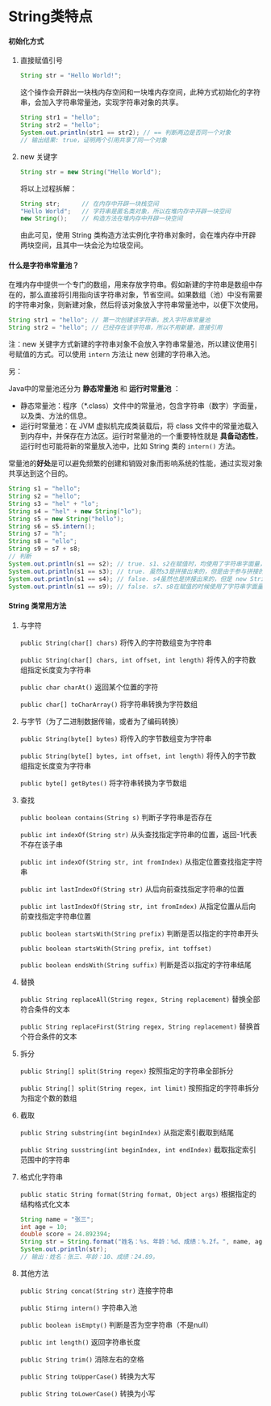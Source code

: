 # String类特点

#### 初始化方式

1. 直接赋值引号

   ```java
   String str = "Hello World!";
   ```

   这个操作会开辟出一块栈内存空间和一块堆内存空间，此种方式初始化的字符串，会加入字符串常量池，实现字符串对象的共享。

   ```java
   String str1 = "hello";
   String str2 = "hello";
   System.out.println(str1 == str2); // == 判断两边是否同一个对象
   // 输出结果: true，证明两个引用共享了同一个对象
   ```

2. new 关键字

   ```java
   String str = new String("Hello World");
   ```

   将以上过程拆解：

   ```java
   String str;		// 在内存中开辟一块栈空间
   "Hello World";	// 字符串是匿名类对象，所以在堆内存中开辟一块空间
   new String();	// 构造方法在堆内存中开辟一块空间
   ```

   由此可见，使用 String 类构造方法实例化字符串对象时，会在堆内存中开辟两块空间，且其中一块会沦为垃圾空间。

#### 什么是字符串常量池？

在堆内存中提供一个专门的数组，用来存放字符串。假如新建的字符串是数组中存在的，那么直接将引用指向该字符串对象，节省空间。如果数组（池）中没有需要的字符串对象，则新建对象，然后将该对象放入字符串常量池中，以便下次使用。

```java
String str1 = "hello"; // 第一次创建该字符串，放入字符串常量池
String str2 = "hello"; // 已经存在该字符串，所以不用新建，直接引用
```

注：new 关键字方式新建的字符串对象不会放入字符串常量池，所以建议使用引号赋值的方式。可以使用 `intern` 方法让 new 创建的字符串入池。

另：

Java中的常量池还分为 **静态常量池** 和 **运行时常量池** ：

- 静态常量池：程序（*.class）文件中的常量池，包含字符串（数字）字面量，以及类、方法的信息。
- 运行时常量池：在 JVM 虚拟机完成类装载后，将 class 文件中的常量池载入到内存中，并保存在方法区。运行时常量池的一个重要特性就是 **具备动态性**，运行时也可能将新的常量放入池中，比如 String 类的 `intern()` 方法。

常量池的**好处**是可以避免频繁的创建和销毁对象而影响系统的性能，通过实现对象共享达到这个目的。

```java
String s1 = "hello";
String s2 = "hello";
String s3 = "hel" + "lo";
String s4 = "hel" + new String("lo");
String s5 = new String("hello");
String s6 = s5.intern();
String s7 = "h";
String s8 = "ello";
String s9 = s7 + s8;
// 判断
System.out.println(s1 == s2); // true. s1、s2在赋值时，均使用了字符串字面量，直接把字符串写死，在编译期间，这种字面量会被放入 class 文件的常量池中，从而实现复用，s1、s2指向的是同一个内存地址。
System.out.println(s1 == s3); // true. 虽然s3是拼接出来的，但是由于参与拼接的部分都是已知的字面量，在编译期间，编译器会将这种拼接优化，直接帮你拼好，所以 String s3 = "hel" + "lo" 会被优化成 String s3 = "hello";
System.out.println(s1 == s4); // false. s4虽然也是拼接出来的，但是 new String("lo") 不是已知字面量，是一个不可预料的部分，编译器不会优化，必须等到运行时才可以确定结果。
System.out.println(s1 == s9); // false. s7、s8在赋值的时候使用了字符串字面量，但是拼接成s9的时候，s7、s8作为两个变量，都是不可预料的，编译器不会优化。只能等到运行时，在堆中创建s7、s8拼接成的新字符串，在堆中地址不确定，不可能与常量池中的字符串地址相同。。
```

#### String 类常用方法

1. 与字符

   `public String(char[] chars)` 将传入的字符数组变为字符串

   `public String(char[] chars, int offset, int length)` 将传入的字符数组指定长度变为字符串

   `public char charAt()` 返回某个位置的字符

   `public char[] toCharArray()` 将字符串转换为字符数组

2. 与字节（为了二进制数据传输，或者为了编码转换）

   `public String(byte[] bytes)` 将传入的字节数组变为字符串

   `public String(byte[] bytes, int offset, int length)` 将传入的字节数组指定长度变为字符串

   `public byte[] getBytes()` 将字符串转换为字节数组

3. 查找

   `public boolean contains(String s)` 判断子字符串是否存在

   `public int indexOf(String str)` 从头查找指定字符串的位置，返回-1代表不存在该子串

   `public int indexOf(String str, int fromIndex)` 从指定位置查找指定字符串

   `public int lastIndexOf(String str)` 从后向前查找指定字符串的位置

   `public int lastIndexOf(String str, int fromIndex)` 从指定位置从后向前查找指定字符串位置

   `public boolean startsWith(String prefix)` 判断是否以指定的字符串开头

   `public boolean startsWith(String prefix, int toffset)` 

   `public boolean endsWith(String suffix)` 判断是否以指定的字符串结尾

4. 替换

   `public String replaceAll(String regex, String replacement)` 替换全部符合条件的文本

   `public String replaceFirst(String regex, String replacement)` 替换首个符合条件的文本

5. 拆分

   `public String[] split(String regex)` 按照指定的字符串全部拆分

   `public String[] split(String regex, int limit)` 按照指定的字符串拆分为指定个数的数组

6. 截取

   `public String substring(int beginIndex)` 从指定索引截取到结尾

   `public String susstring(int beginIndex, int endIndex)` 截取指定索引范围中的字符串

7. 格式化字符串

   `public static String format(String format, Object args)` 根据指定的结构格式化文本

   ```java
   String name = "张三";
   int age = 10;
   double score = 24.892394;
   String str = String.format("姓名：%s、年龄：%d、成绩：%.2f。", name, age, score);
   System.out.println(str);
   // 输出：姓名：张三、年龄：10、成绩：24.89。
   ```

8. 其他方法

   `public String concat(String str)` 连接字符串

   `public Stirng intern()` 字符串入池

   `public boolean isEmpty()` 判断是否为空字符串（不是null）

   `public int length()` 返回字符串长度

   `public String trim()` 消除左右的空格

   `public String toUpperCase()` 转换为大写

   `public String toLowerCase()` 转换为小写